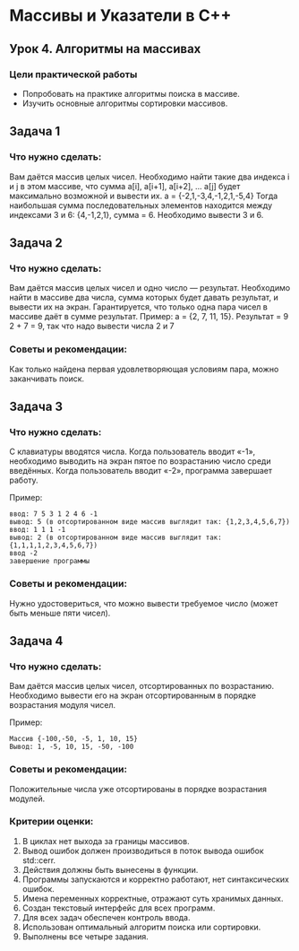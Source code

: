 # Массивы и Указатели в C++
## Урок 4. Алгоритмы на массивах

### Цели практической работы

* Попробовать на практике алгоритмы поиска в массиве.
* Изучить основные алгоритмы сортировки массивов.

## Задача 1

### Что нужно сделать:
Вам даётся массив целых чисел. Необходимо найти такие два индекса i и j в этом массиве, что сумма a[i], a[i+1], a[i+2], … a[j] будет максимально возможной и вывести их.
a = {-2,1,-3,4,-1,2,1,-5,4}
Тогда наибольшая сумма последовательных элементов находится между индексами 3 и 6: {4,-1,2,1}, сумма = 6. Необходимо вывести 3 и 6.

## Задача 2

### Что нужно сделать:
Вам даётся массив целых чисел и одно число — результат. Необходимо найти в массиве два числа, сумма которых будет давать результат, и вывести их на экран. Гарантируется, что только одна пара чисел в массиве даёт в сумме результат.
Пример:
a = {2, 7, 11, 15}. Результат = 9
2 + 7 = 9, так что надо вывести числа 2 и 7

### Советы и рекомендации:
Как только найдена первая удовлетворяющая условиям пара, можно заканчивать поиск.

## Задача 3

### Что нужно сделать:
С клавиатуры вводятся числа. Когда пользователь вводит «-1», необходимо выводить на экран пятое по возрастанию число среди введённых. Когда пользователь вводит «-2», программа завершает работу.

Пример:
```
ввод: 7 5 3 1 2 4 6 -1
вывод: 5 (в отсортированном виде массив выглядит так: {1,2,3,4,5,6,7})
ввод: 1 1 1 -1
вывод: 2 (в отсортированном виде массив выглядит так: {1,1,1,1,2,3,4,5,6,7})
ввод -2
завершение программы
```

### Советы и рекомендации:
Нужно удостовериться, что можно вывести требуемое число (может быть меньше пяти чисел).

## Задача 4

### Что нужно сделать:
Вам даётся массив целых чисел, отсортированных по возрастанию. Необходимо вывести его на экран отсортированным в порядке возрастания модуля чисел.

Пример:
```
Массив {-100,-50, -5, 1, 10, 15}
Вывод: 1, -5, 10, 15, -50, -100
```
### Советы и рекомендации:
Положительные числа уже отсортированы в порядке возрастания модулей.

### Критерии оценки:
1. В циклах нет выхода за границы массивов.
2. Вывод ошибок должен производиться в поток вывода ошибок std::cerr.
3. Действия должны быть вынесены в функции.
4. Программы запускаются и корректно работают, нет синтаксических ошибок.
5. Имена переменных корректные, отражают суть хранимых данных.
6. Создан текстовый интерфейс для всех программ.
7. Для всех задач обеспечен контроль ввода.
8. Использован оптимальный алгоритм поиска или сортировки.
9. Выполнены все четыре задания.
